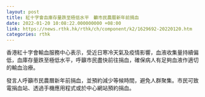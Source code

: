 ```yaml
---
layout: post
title: 紅十字會血庫存量跌至極低水平　籲市民農曆新年前捐血
date: 2022-01-20 10:08:22.000000000 +08:00
link: https://news.rthk.hk/rthk/ch/component/k2/1629692-20220120.htm
categories: rthk
---
```


香港紅十字會輸血服務中心表示，受近日寒冷天氣及疫情影響，血液收集量持續偏低，血庫存量跌至極低水平，呼籲市民盡快前往捐血，確保病人有足夠血液作適切的輸血治療。

發言人呼籲市民農曆新年前捐血，並預約減少等候時間，避免人群聚集。市民可致電捐血站、透過手機應用程式或於中心網站預約捐血。
